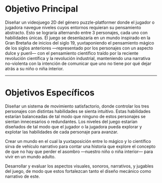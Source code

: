 # Objetivo Principal

Diseñar un videojuego 2D del género puzzle-platformer donde el jugador o jugadora navegue niveles cuyos entornos requieran su pensamiento abstracto. Esto se lograría alternando entre 3 personajes, cada uno con habilidades únicas. El juego se desenlazaría en un mundo inspirado en la Gran Bretaña de inicios del siglo 19, yuxtaponiendo el pensamiento mágico de los siglos anteriores —representado por los personajes con un aspecto dulce y pueril— con el pensamiento científico traído por la reciente revolución científica y la revolución industrial, manteniendo una narrativa no-violenta con la intención de comunicar que uno no tiene por qué dejar atrás a su niño o niña interior.

---

# Objetivos Específicos

Diseñar un sistema de movimiento satisfactorio, donde controlar los tres personajes con distintas habilidades se sienta intuitivo. Estas habilidades estarían balanceadas de tal modo que ninguno de estos personajes se sientan innecesarios o redundantes. Los niveles del juego estarían diseñados de tal modo que el jugador o la jugadora pueda explorar y explotar las habilidades de cada personaje para avanzar.

Crear un mundo en el cual la yuxtaposición entre lo mágico y lo científico sirva de vehículo narrativo para contar una historia que explore el concepto de que no hay que perder el asombro —nuestro niño o niña interior— para vivir en un mundo adulto.

Desarrollar y evaluar los aspectos visuales, sonoros, narrativos, y jugables del juego, de modo que estos fortalezcan tanto el diseño mecánico como narrativo de este.
